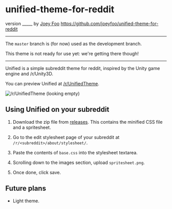 unified-theme-for-reddit
========================
version _____
by [Joey Foo](https://github.com/joeyfoo/)
https://github.com/joeyfoo/unified-theme-for-reddit

-----

The ``master`` branch is (for now) used as the development branch. 

This theme is not ready for use yet: we're getting there though!

----

Unified is a simple subreddit theme for reddit, inspired by the Unity game engine and /r/Unity3D. 

You can preview Unified at [/r/UnifiedTheme](https://www.reddit.com/r/UnifiedTheme/). 

![/r/UnifiedTheme (looking empty)](http://i.imgur.com/hpp60W5.png)


Using Unified on your subreddit
-------------------------------

1. Download the zip file from [releases](https://github.com/joeyfoo/unified-theme-for-reddit/releases). This contains the minified CSS file and a spritesheet. 

1. Go to the edit stylesheet page of your subreddit at ``/r/<subreddit>/about/stylesheet/``. 

2. Paste the contents of ``base.css`` into the stylesheet textarea. 

4. Scrolling down to the images section, upload ``spritesheet.png``. 

5. Once done, click save. 

Future plans
------------

* Light theme. 
